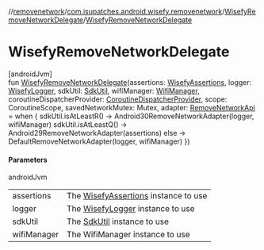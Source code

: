 //[removenetwork](../../../index.md)/[com.isupatches.android.wisefy.removenetwork](../index.md)/[WisefyRemoveNetworkDelegate](index.md)/[WisefyRemoveNetworkDelegate](-wisefy-remove-network-delegate.md)

# WisefyRemoveNetworkDelegate

[androidJvm]\
fun [WisefyRemoveNetworkDelegate](-wisefy-remove-network-delegate.md)(assertions: [WisefyAssertions](../../../../core/core/com.isupatches.android.wisefy.core.assertions/-wisefy-assertions/index.md), logger: [WisefyLogger](../../../../core/core/com.isupatches.android.wisefy.core.logging/-wisefy-logger/index.md), sdkUtil: [SdkUtil](../../../../core/core/com.isupatches.android.wisefy.core.util/-sdk-util/index.md), wifiManager: [WifiManager](https://developer.android.com/reference/kotlin/android/net/wifi/WifiManager.html), coroutineDispatcherProvider: [CoroutineDispatcherProvider](../../../../core/core/com.isupatches.android.wisefy.core.coroutines/-coroutine-dispatcher-provider/index.md), scope: CoroutineScope, savedNetworkMutex: Mutex, adapter: [RemoveNetworkApi](../-remove-network-api/index.md) = when {
        sdkUtil.isAtLeastR() -&gt; Android30RemoveNetworkAdapter(logger, wifiManager)
        sdkUtil.isAtLeastQ() -&gt; Android29RemoveNetworkAdapter(assertions)
        else -&gt; DefaultRemoveNetworkAdapter(logger, wifiManager)
    })

#### Parameters

androidJvm

| | |
|---|---|
| assertions | The [WisefyAssertions](../../../../core/core/com.isupatches.android.wisefy.core.assertions/-wisefy-assertions/index.md) instance to use |
| logger | The [WisefyLogger](../../../../core/core/com.isupatches.android.wisefy.core.logging/-wisefy-logger/index.md) instance to use |
| sdkUtil | The [SdkUtil](../../../../core/core/com.isupatches.android.wisefy.core.util/-sdk-util/index.md) instance to use |
| wifiManager | The WifiManager instance to use |
